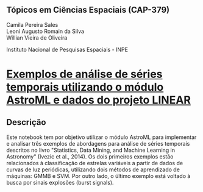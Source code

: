 ## Tópicos em Ciências Espaciais (CAP-379)

Camila Pereira Sales <br>
Leoni Augusto Romain da Silva <br>
Willian Vieira de Oliveira<br>

Instituto Nacional de Pesquisas Espaciais - INPE

# [**Exemplos de análise de séries temporais utilizando o módulo AstroML e dados do projeto LINEAR**](./Trabalho_CienciasEspaciais.ipynb)

## Descrição

Este notebook tem por objetivo utilizar o módulo AstroML para implementar e analisar três exemplos de abordagens para análise de séries temporais descritos no livro "Statistics, Data Mining, and Machine Learning in Astronomy" (Ivezic et al., 2014). Os dois primeiros exemplos estão relacionados à classificação de estrelas variáveis a partir de dados de curvas de luz periódicas, utilizando dois métodos de aprendizado de máquinas: GMMB e SVM. Por outro lado, o último exemplo está voltado à busca por sinais explosões (burst signals).
